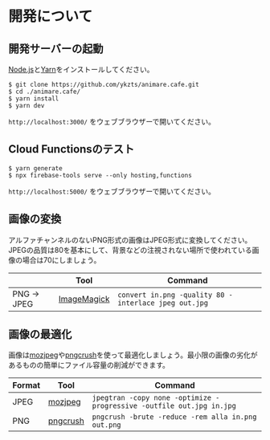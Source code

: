 # 開発について

## 開発サーバーの起動

[Node.js](https://nodejs.org/ja/)と[Yarn](https://yarnpkg.com/ja/)をインストールしてください。

```console
$ git clone https://github.com/ykzts/animare.cafe.git
$ cd ./animare.cafe/
$ yarn install
$ yarn dev
```

`http://localhost:3000/` をウェブブラウザーで開いてください。

## Cloud Functionsのテスト

```console
$ yarn generate
$ npx firebase-tools serve --only hosting,functions
```

`http://localhost:5000/` をウェブブラウザーで開いてください。

## 画像の変換

アルファチャンネルのないPNG形式の画像はJPEG形式に変換してください。JPEGの品質は80を基本にして、背景などの注視されない場所で使われている画像の場合は70にしましょう。

|             | Tool                                               | Command                                              |
|-------------|----------------------------------------------------|------------------------------------------------------|
| PNG -> JPEG | [ImageMagick](https://www.imagemagick.org/script/) | `convert in.png -quality 80 -interlace jpeg out.jpg` |

## 画像の最適化

画像は[mozjpeg](https://github.com/mozilla/mozjpeg)や[pngcrush](https://pmt.sourceforge.io/pngcrush/)を使って最適化しましょう。最小限の画像の劣化があるものの簡単にファイル容量の削減ができます。

| Format | Tool                                             | Command                                                              |
|--------|--------------------------------------------------|----------------------------------------------------------------------|
| JPEG   | [mozjpeg](https://github.com/mozilla/mozjpeg)    | `jpegtran -copy none -optimize -progressive -outfile out.jpg in.jpg` |
| PNG    | [pngcrush](https://pmt.sourceforge.io/pngcrush/) | `pngcrush -brute -reduce -rem alla in.png out.png`                   |
